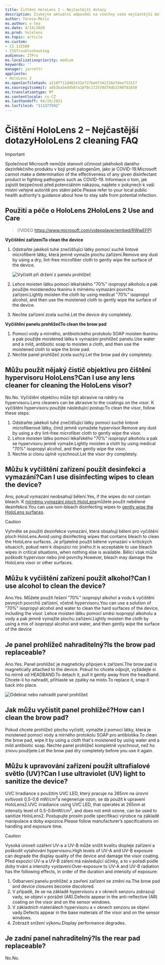 ```yaml
---
title: Čištění HoloLens 2 – Nejčastější dotazy
description: Získejte aktuální odpovědi na všechny vaše nejčastější dotazy k vyčištění a údržbě zařízení HoloLens 2.
author: Teresa-Motiv
ms.author: v-tea
ms.date: 4/14/2020
ms.prod: hololens
ms.topic: article
ms.custom:
- CI 115560
- CSSTroubleshooting
audience: ITPro
ms.localizationpriority: medium
keywords: ''
manager: jarrettr
appliesto:
- HoloLens 2
ms.openlocfilehash: a110f711d402432e727be6f342156e7dee733157
ms.sourcegitcommit: ad53ba5edd567a18f0c172578d78db3190701650
ms.translationtype: MT
ms.contentlocale: cs-CZ
ms.lasthandoff: 04/19/2021
ms.locfileid: "111377592"
---
```

# <a name="hololens-2-cleaning-faq"></a><span data-ttu-id="e5804-103">Čištění HoloLens 2 – Nejčastější dotazy</span><span class="sxs-lookup"><span data-stu-id="e5804-103">HoloLens 2 cleaning FAQ</span></span>

> [!IMPORTANT]  
> <span data-ttu-id="e5804-104">Společnost Microsoft nemůže stanovit účinnost jakéhokoli daného dezinfekčního produktu v boji proti patogenům, jako je COVID-19.</span><span class="sxs-lookup"><span data-stu-id="e5804-104">Microsoft cannot make a determination of the effectiveness of any given disinfectant product in fighting pathogens such as COVID-19.</span></span> <span data-ttu-id="e5804-105">Informace o tom, jak zajistit bezpečnost před potenciálním nákazou, najdete v pokynech k vaší místní veřejné autoritě pro státní péče.</span><span class="sxs-lookup"><span data-stu-id="e5804-105">Please refer to your local public health authority's guidance about how to stay safe from potential infection.</span></span>  

## <a name="hololens-2-use-and-care"></a><span data-ttu-id="e5804-106">Použití a péče o HoloLens 2</span><span class="sxs-lookup"><span data-stu-id="e5804-106">HoloLens 2 Use and Care</span></span>

> [!VIDEO https://www.microsoft.com/videoplayer/embed/RWwEFP]

<!-- <iframe src="https://channel9.msdn.com/Shows/Docs-Mixed-Reality/HoloLens-2-Use-and-Care/player" width="960" height="540" allowFullScreen frameBorder="0" title="HoloLens 2 Use and Care - Microsoft Channel 9 Video"></iframe> -->

<span data-ttu-id="e5804-107">**Vyčištění zařízení**</span><span class="sxs-lookup"><span data-stu-id="e5804-107">**To clean the device**</span></span>

1. <span data-ttu-id="e5804-108">Odstraňte jakékoli tuhé znečišťující látky pomocí suché lintové microfiberé látky, která jemně vymaže plochu zařízení.</span><span class="sxs-lookup"><span data-stu-id="e5804-108">Remove any dust by using a dry, lint-free microfiber cloth to gently wipe the surface of the device.</span></span>

   ![Vyčistit při držení z panelu prohlížeč](images/hl2-cleaning.png)

2. <span data-ttu-id="e5804-110">Lehce moisten látku pomocí lékařského "70%" isopropyl alkoholu a pak použijte moistenedou tkaninu k mírnému vymazání povrchu zařízení.</span><span class="sxs-lookup"><span data-stu-id="e5804-110">Lightly moisten the cloth by using medical "70%" isopropyl alcohol, and then use the moistened cloth to gently wipe the surface of the device.</span></span>

3. <span data-ttu-id="e5804-111">Nechte zařízení zcela suché.</span><span class="sxs-lookup"><span data-stu-id="e5804-111">Let the device dry completely.</span></span>

<span data-ttu-id="e5804-112">**Vyčištění panelu prohlížeč**</span><span class="sxs-lookup"><span data-stu-id="e5804-112">**To clean the brow pad**</span></span>

1. <span data-ttu-id="e5804-113">Pomocí vody a mírného, antibiotického protokolu SOAP moisten tkaninu a pak použijte moistened látku k vymazání prohlížeč panelu.</span><span class="sxs-lookup"><span data-stu-id="e5804-113">Use water and a mild, antibiotic soap to moisten a cloth, and then use the moistened cloth to wipe the brow pad.</span></span>
1. <span data-ttu-id="e5804-114">Nechte panel prohlížeč zcela suchý.</span><span class="sxs-lookup"><span data-stu-id="e5804-114">Let the brow pad dry completely.</span></span>

## <a name="can-i-use-any-lens-cleaner-for-cleaning-the-hololens-visor"></a><span data-ttu-id="e5804-115">Můžu použít nějaký čistič objektivu pro čištění hypervisoru HoloLens?</span><span class="sxs-lookup"><span data-stu-id="e5804-115">Can I use any lens cleaner for cleaning the HoloLens visor?</span></span>

<span data-ttu-id="e5804-116">No.</span><span class="sxs-lookup"><span data-stu-id="e5804-116">No.</span></span> <span data-ttu-id="e5804-117">Vyčištění objektivu může být abrasive na nátěry na hypervisoru.</span><span class="sxs-lookup"><span data-stu-id="e5804-117">Lens cleaners can be abrasive to the coatings on the visor.</span></span> <span data-ttu-id="e5804-118">K vyčištění hypervisoru použijte následující postup:</span><span class="sxs-lookup"><span data-stu-id="e5804-118">To clean the visor, follow these steps:</span></span>  

1. <span data-ttu-id="e5804-119">Odstraňte jakékoli tuhé znečišťující látky pomocí suché lintové microfiberové látky, čímž jemně vymažete hypervisor.</span><span class="sxs-lookup"><span data-stu-id="e5804-119">Remove any dust by using a dry lint-free microfiber cloth to gently wipe the visor.</span></span>
1. <span data-ttu-id="e5804-120">Lehce moisten látku pomocí lékařského "70%" isopropyl alkoholu a pak se hypervisoru jemně vymaže.</span><span class="sxs-lookup"><span data-stu-id="e5804-120">Lightly moisten a cloth by using medical "70%" isopropyl alcohol, and then gently wipe the visor.</span></span>
1. <span data-ttu-id="e5804-121">Nechte si clonu úplně vyschnout.</span><span class="sxs-lookup"><span data-stu-id="e5804-121">Let the visor dry completely.</span></span>

## <a name="can-i-use-disinfecting-wipes-to-clean-the-device"></a><span data-ttu-id="e5804-122">Můžu k vyčištění zařízení použít desinfekci a vymazání?</span><span class="sxs-lookup"><span data-stu-id="e5804-122">Can I use disinfecting wipes to clean the device?</span></span>

<span data-ttu-id="e5804-123">Ano, pokud vymazání neobsahují bělení.</span><span class="sxs-lookup"><span data-stu-id="e5804-123">Yes, if the wipes do not contain bleach.</span></span> <span data-ttu-id="e5804-124">K [mírnému vymazání ploch HoloLens](#hololens-2-use-and-care)můžete použít nebělené desinfekce.</span><span class="sxs-lookup"><span data-stu-id="e5804-124">You can use non-bleach disinfecting wipes to [gently wipe the HoloLens surfaces](#hololens-2-use-and-care).</span></span>  

> [!CAUTION]  
> <span data-ttu-id="e5804-125">Vyhněte se použití desinfekce vymazání, která obsahují bělení pro vyčištění ploch HoloLens.</span><span class="sxs-lookup"><span data-stu-id="e5804-125">Avoid using disinfecting wipes that contains bleach to clean the HoloLens surfaces.</span></span> <span data-ttu-id="e5804-126">Je přijatelné použít bělené vymazání v kritických situacích, pokud není k dispozici nic jiného.</span><span class="sxs-lookup"><span data-stu-id="e5804-126">It is acceptable to use bleach wipes in critical situations, when nothing else is available.</span></span> <span data-ttu-id="e5804-127">Bělicí však může poškodit hypervisor nebo jiné povrchy.</span><span class="sxs-lookup"><span data-stu-id="e5804-127">However, bleach may damage the HoloLens visor or other surfaces.</span></span>

## <a name="can-i-use-alcohol-to-clean-the-device"></a><span data-ttu-id="e5804-128">Můžu k vyčištění zařízení použít alkohol?</span><span class="sxs-lookup"><span data-stu-id="e5804-128">Can I use alcohol to clean the device?</span></span>

<span data-ttu-id="e5804-129">Ano.</span><span class="sxs-lookup"><span data-stu-id="e5804-129">Yes.</span></span> <span data-ttu-id="e5804-130">Můžete použít řešení "70%" isopropyl alkohol a vodu k vyčištění pevných povrchů zařízení, včetně hypervisoru.</span><span class="sxs-lookup"><span data-stu-id="e5804-130">You can use a solution of "70%" isopropyl alcohol and water to clean the hard surfaces of the device, including the visor.</span></span> <span data-ttu-id="e5804-131">Lehce moisten látku pomocí směsi isopropyl alkoholu a vody a pak jemně vymažte plochu zařízení.</span><span class="sxs-lookup"><span data-stu-id="e5804-131">Lightly moisten the cloth by using a mix of isopropyl alcohol and water, and then gently wipe the surface of the device</span></span>

## <a name="is-the-brow-pad-replaceable"></a><span data-ttu-id="e5804-132">Je panel prohlížeč nahraditelný?</span><span class="sxs-lookup"><span data-stu-id="e5804-132">Is the brow pad replaceable?</span></span>

<span data-ttu-id="e5804-133">Ano.</span><span class="sxs-lookup"><span data-stu-id="e5804-133">Yes.</span></span> <span data-ttu-id="e5804-134">Panel prohlížeč je magneticky připojen k zařízení.</span><span class="sxs-lookup"><span data-stu-id="e5804-134">The brow pad is magnetically attached to the device.</span></span> <span data-ttu-id="e5804-135">Pokud ho chcete odpojit, vyžádejte si ho mírně od HEADBAND.</span><span class="sxs-lookup"><span data-stu-id="e5804-135">To detach it, pull it gently away from the headband.</span></span> <span data-ttu-id="e5804-136">Chcete-li ho nahradit, přihlaste se zpátky na místo.</span><span class="sxs-lookup"><span data-stu-id="e5804-136">To replace it, snap it back into place.</span></span>

![Odebrat nebo nahradit panel prohlížeč](images/hololens2-remove-browpad.png)

## <a name="how-can-i-clean-the-brow-pad"></a><span data-ttu-id="e5804-138">Jak můžu vyčistit panel prohlížeč?</span><span class="sxs-lookup"><span data-stu-id="e5804-138">How can I clean the brow pad?</span></span>

<span data-ttu-id="e5804-139">Pokud chcete prohlížeč plochu vyčistit, vymažte ji pomocí látky, která je moistened pomocí vody a mírného protokolu SOAP pro antibiotika.</span><span class="sxs-lookup"><span data-stu-id="e5804-139">To clean the brow pad, wipe it by using a cloth that's moistened by using water and a mild antibiotic soap.</span></span> <span data-ttu-id="e5804-140">Nechte panel prohlížeč kompletně vyschnout, než ho znovu použijete.</span><span class="sxs-lookup"><span data-stu-id="e5804-140">Let the brow pad dry completely before you use it again.</span></span>

## <a name="can-i-use-ultraviolet-uv-light-to-sanitize-the-device"></a><span data-ttu-id="e5804-141">Můžu k upravování zařízení použít ultrafialové světlo (UV)?</span><span class="sxs-lookup"><span data-stu-id="e5804-141">Can I use ultraviolet (UV) light to sanitize the device?</span></span>

<span data-ttu-id="e5804-142">UVC Irradiance s použitím UVC LED, který pracuje na 265nm na úrovni svítivosti 0,5-0,6 mW/cm<sup>2</sup>a negeneruje ozon, se dá použít k upravení HoloLens2.</span><span class="sxs-lookup"><span data-stu-id="e5804-142">UVC irradiance using UVC LED, that operates at 265nm at intensity level of 0.5-0.6mW/cm<sup>2</sup>, and does not emit ozone, can be used to sanitize HoloLens2.</span></span> <span data-ttu-id="e5804-143">Postupujte prosím podle specifikací výrobce na základě manipulace a doby expozice.</span><span class="sxs-lookup"><span data-stu-id="e5804-143">Please follow manufacturer’s specifications on handling and exposure time.</span></span>

> [!CAUTION]  
> <span data-ttu-id="e5804-144">Vysoká úroveň ozáření UV-a a UV-B může snížit kvalitu displeje zařízení a poškodit vytahování hypervisoru.</span><span class="sxs-lookup"><span data-stu-id="e5804-144">High levels of UV-A and UV-B exposure can degrade the display quality of the device and damage the visor coating.</span></span> <span data-ttu-id="e5804-145">Před expozicí UV-a a UV-B záření má následující účinky, a to v pořadí podle doby trvání a intenzity vystavení:</span><span class="sxs-lookup"><span data-stu-id="e5804-145">Over-exposure to UV-A and UV-B radiation has the following effects, in order of the duration and intensity of exposure:</span></span>
>  
> 1. <span data-ttu-id="e5804-146">Odbarvení panelu prohlížeč a zavření zařízení se změní na.</span><span class="sxs-lookup"><span data-stu-id="e5804-146">The brow pad and device closures become discolored.</span></span>
> 1. <span data-ttu-id="e5804-147">V případě, že se na základě hypervisoru a v oknech senzoru zobrazují vady, se objeví v porážet (AR).</span><span class="sxs-lookup"><span data-stu-id="e5804-147">Defects appear in the anti-reflective (AR) coating on the visor and on the sensor windows.</span></span>
> 1. <span data-ttu-id="e5804-148">V základních materiálech hypervisoru a v oknech senzoru se objeví vady.</span><span class="sxs-lookup"><span data-stu-id="e5804-148">Defects appear in the base materials of the visor and on the sensor windows.</span></span>
> 1. <span data-ttu-id="e5804-149">Zobrazit snížení výkonu.</span><span class="sxs-lookup"><span data-stu-id="e5804-149">Display performance degrades.</span></span>

## <a name="is-the-rear-pad-replaceable"></a><span data-ttu-id="e5804-150">Je zadní panel nahraditelný?</span><span class="sxs-lookup"><span data-stu-id="e5804-150">Is the rear pad replaceable?</span></span>

<span data-ttu-id="e5804-151">No.</span><span class="sxs-lookup"><span data-stu-id="e5804-151">No.</span></span>
